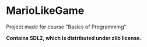 # MarioLikeGame

Project made for course "Basics of Programming"

<b> Contains SDL2, which is distributed under zlib license. </b>
